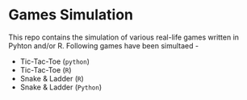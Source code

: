 # Games Simulation

This repo contains the simulation of various real-life games written in Pyhton and/or R. Following games have been simultaed -

* Tic-Tac-Toe (`python`)
* Tic-Tac-Toe (`R`)
* Snake & Ladder (`R`)
* Snake & Ladder (`Python`)



